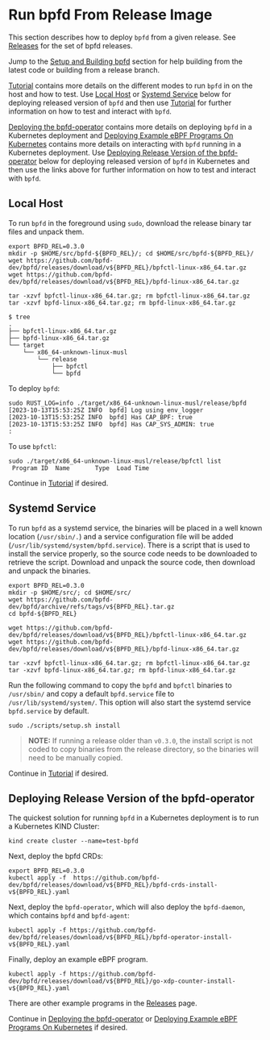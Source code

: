# Run bpfd From Release Image

This section describes how to deploy `bpfd` from a given release.
See [Releases](https://github.com/bpfd-dev/bpfd/releases) for the set of bpfd
releases.

Jump to the [Setup and Building bpfd](./building-bpfd.md) section
for help building from the latest code or building from a release branch.

[Tutorial](./tutorial.md) contains more details on the different
modes to run `bpfd` in on the host and how to test.
Use [Local Host](#local-host) or [Systemd Service](#systemd-service)
below for deploying released version of `bpfd` and then use [Tutorial](./tutorial.md)
for further information on how to test and interact with `bpfd`. 

[Deploying the bpfd-operator](../developer-guide/operator-quick-start.md) contains
more details on deploying `bpfd` in a Kubernetes deployment and
[Deploying Example eBPF Programs On Kubernetes](./example-bpf-k8s.md) contains
more details on interacting with `bpfd` running in a Kubernetes deployment.
Use [Deploying Release Version of the bpfd-operator](#deploying-release-version-of-the-bpfd-operator)
below for deploying released version of `bpfd` in Kubernetes and then use the
links above for further information on how to test and interact with `bpfd`. 

## Local Host

To run `bpfd` in the foreground using `sudo`, download the release binary tar
files and unpack them.

```console
export BPFD_REL=0.3.0
mkdir -p $HOME/src/bpfd-${BPFD_REL}/; cd $HOME/src/bpfd-${BPFD_REL}/
wget https://github.com/bpfd-dev/bpfd/releases/download/v${BPFD_REL}/bpfctl-linux-x86_64.tar.gz
wget https://github.com/bpfd-dev/bpfd/releases/download/v${BPFD_REL}/bpfd-linux-x86_64.tar.gz

tar -xzvf bpfctl-linux-x86_64.tar.gz; rm bpfctl-linux-x86_64.tar.gz
tar -xzvf bpfd-linux-x86_64.tar.gz; rm bpfd-linux-x86_64.tar.gz

$ tree
.
├── bpfctl-linux-x86_64.tar.gz
├── bpfd-linux-x86_64.tar.gz
└── target
    └── x86_64-unknown-linux-musl
        └── release
            ├── bpfctl
            └── bpfd
```

To deploy `bpfd`:

```console
sudo RUST_LOG=info ./target/x86_64-unknown-linux-musl/release/bpfd 
[2023-10-13T15:53:25Z INFO  bpfd] Log using env_logger
[2023-10-13T15:53:25Z INFO  bpfd] Has CAP_BPF: true
[2023-10-13T15:53:25Z INFO  bpfd] Has CAP_SYS_ADMIN: true
:
```

To use `bpfctl`:

```console
sudo ./target/x86_64-unknown-linux-musl/release/bpfctl list
 Program ID  Name       Type  Load Time                
```

Continue in [Tutorial](./tutorial.md) if desired.

## Systemd Service

To run `bpfd` as a systemd service, the binaries will be placed in a well known location
(`/usr/sbin/.`) and a service configuration file will be added
(`/usr/lib/systemd/system/bpfd.service`).
There is a script that is used to install the service properly, so the source code needs
to be downloaded to retrieve the script.
Download and unpack the source code, then download and unpack the binaries.

```console
export BPFD_REL=0.3.0
mkdir -p $HOME/src/; cd $HOME/src/
wget https://github.com/bpfd-dev/bpfd/archive/refs/tags/v${BPFD_REL}.tar.gz
cd bpfd-${BPFD_REL}

wget https://github.com/bpfd-dev/bpfd/releases/download/v${BPFD_REL}/bpfctl-linux-x86_64.tar.gz
wget https://github.com/bpfd-dev/bpfd/releases/download/v${BPFD_REL}/bpfd-linux-x86_64.tar.gz

tar -xzvf bpfctl-linux-x86_64.tar.gz; rm bpfctl-linux-x86_64.tar.gz
tar -xzvf bpfd-linux-x86_64.tar.gz; rm bpfd-linux-x86_64.tar.gz
```

Run the following command to copy the `bpfd` and `bpfctl` binaries to `/usr/sbin/` and copy a
default `bpfd.service` file to `/usr/lib/systemd/system/`.
This option will also start the systemd service `bpfd.service` by default.

```console
sudo ./scripts/setup.sh install
```

> **NOTE:** If running a release older than `v0.3.0`, the install script is not coded to copy
binaries from the release directory, so the binaries will need to be manually copied.

Continue in [Tutorial](./tutorial.md) if desired.

## Deploying Release Version of the bpfd-operator

The quickest solution for running `bpfd` in a Kubernetes deployment is to run a
Kubernetes KIND Cluster:

```console
kind create cluster --name=test-bpfd
```

Next, deploy the bpfd CRDs:

```console
export BPFD_REL=0.3.0
kubectl apply -f  https://github.com/bpfd-dev/bpfd/releases/download/v${BPFD_REL}/bpfd-crds-install-v${BPFD_REL}.yaml
```

Next, deploy the `bpfd-operator`, which will also deploy the `bpfd-daemon`, which contains `bpfd` and `bpfd-agent`:

```console
kubectl apply -f https://github.com/bpfd-dev/bpfd/releases/download/v${BPFD_REL}/bpfd-operator-install-v${BPFD_REL}.yaml
```

Finally, deploy an example eBPF program.

```console
kubectl apply -f https://github.com/bpfd-dev/bpfd/releases/download/v${BPFD_REL}/go-xdp-counter-install-v${BPFD_REL}.yaml
```

There are other example programs in the [Releases](https://github.com/bpfd-dev/bpfd/releases)
page.

Continue in [Deploying the bpfd-operator](../developer-guide/operator-quick-start.md) or
[Deploying Example eBPF Programs On Kubernetes](./example-bpf-k8s.md) if desired.
